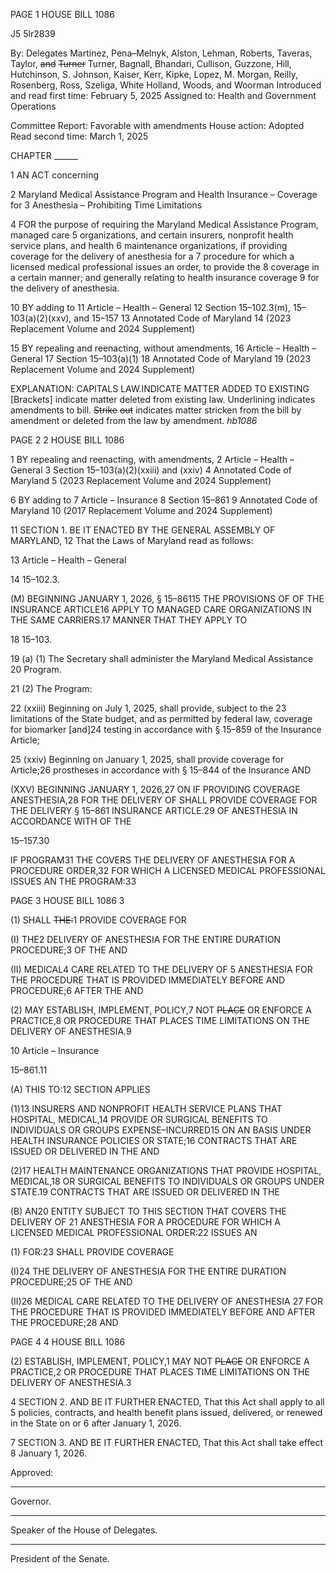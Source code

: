 PAGE 1
HOUSE BILL 1086

J5 5lr2839

By: Delegates Martinez, Pena–Melnyk, Alston, Lehman, Roberts, Taveras, Taylor,
~~and~~ ~~Turner~~ Turner, Bagnall, Bhandari, Cullison, Guzzone, Hill,
Hutchinson, S. Johnson, Kaiser, Kerr, Kipke, Lopez, M. Morgan, Reilly,
Rosenberg, Ross, Szeliga, White Holland, Woods, and Woorman
Introduced and read first time: February 5, 2025
Assigned to: Health and Government Operations

Committee Report: Favorable with amendments
House action: Adopted
Read second time: March 1, 2025

CHAPTER ______

1 AN ACT concerning

2 Maryland Medical Assistance Program and Health Insurance – Coverage for
3 Anesthesia – Prohibiting Time Limitations

4 FOR the purpose of requiring the Maryland Medical Assistance Program, managed care
5 organizations, and certain insurers, nonprofit health service plans, and health
6 maintenance organizations, if providing coverage for the delivery of anesthesia for a
7 procedure for which a licensed medical professional issues an order, to provide the
8 coverage in a certain manner; and generally relating to health insurance coverage
9 for the delivery of anesthesia.

10 BY adding to
11 Article – Health – General
12 Section 15–102.3(m), 15–103(a)(2)(xxv), and 15–157
13 Annotated Code of Maryland
14 (2023 Replacement Volume and 2024 Supplement)

15 BY repealing and reenacting, without amendments,
16 Article – Health – General
17 Section 15–103(a)(1)
18 Annotated Code of Maryland
19 (2023 Replacement Volume and 2024 Supplement)

EXPLANATION: CAPITALS LAW.INDICATE MATTER ADDED TO EXISTING
[Brackets] indicate matter deleted from existing law.
Underlining indicates amendments to bill.
~~Strike~~ ~~out~~ indicates matter stricken from the bill by amendment or deleted from the law by
amendment. *hb1086*

PAGE 2
2 HOUSE BILL 1086

1 BY repealing and reenacting, with amendments,
2 Article – Health – General
3 Section 15–103(a)(2)(xxiii) and (xxiv)
4 Annotated Code of Maryland
5 (2023 Replacement Volume and 2024 Supplement)

6 BY adding to
7 Article – Insurance
8 Section 15–861
9 Annotated Code of Maryland
10 (2017 Replacement Volume and 2024 Supplement)

11 SECTION 1. BE IT ENACTED BY THE GENERAL ASSEMBLY OF MARYLAND,
12 That the Laws of Maryland read as follows:

13 Article – Health – General

14 15–102.3.

(M) BEGINNING JANUARY 1, 2026, § 15–86115 THE PROVISIONS OF OF THE
INSURANCE ARTICLE16 APPLY TO MANAGED CARE ORGANIZATIONS IN THE SAME
CARRIERS.17 MANNER THAT THEY APPLY TO

18 15–103.

19 (a) (1) The Secretary shall administer the Maryland Medical Assistance
20 Program.

21 (2) The Program:

22 (xxiii) Beginning on July 1, 2025, shall provide, subject to the
23 limitations of the State budget, and as permitted by federal law, coverage for biomarker
[and]24 testing in accordance with § 15–859 of the Insurance Article;

25 (xxiv) Beginning on January 1, 2025, shall provide coverage for
Article;26 prostheses in accordance with § 15–844 of the Insurance AND

(XXV) BEGINNING JANUARY 1, 2026,27 ON IF PROVIDING COVERAGE
ANESTHESIA,28 FOR THE DELIVERY OF SHALL PROVIDE COVERAGE FOR THE DELIVERY
§ 15–861 INSURANCE ARTICLE.29 OF ANESTHESIA IN ACCORDANCE WITH OF THE

15–157.30

IF PROGRAM31 THE COVERS THE DELIVERY OF ANESTHESIA FOR A PROCEDURE
ORDER,32 FOR WHICH A LICENSED MEDICAL PROFESSIONAL ISSUES AN THE
PROGRAM:33

PAGE 3
HOUSE BILL 1086 3

(1) SHALL ~~THE:~~1 PROVIDE COVERAGE FOR

(I) THE2 DELIVERY OF ANESTHESIA FOR THE ENTIRE DURATION
PROCEDURE;3 OF THE AND

(II) MEDICAL4 CARE RELATED TO THE DELIVERY OF
5 ANESTHESIA FOR THE PROCEDURE THAT IS PROVIDED IMMEDIATELY BEFORE AND
PROCEDURE;6 AFTER THE AND

(2) MAY ESTABLISH, IMPLEMENT, POLICY,7 NOT ~~PLACE~~ OR ENFORCE A
PRACTICE,8 OR PROCEDURE THAT PLACES TIME LIMITATIONS ON THE DELIVERY OF
ANESTHESIA.9

10 Article – Insurance

15–861.11

(A) THIS TO:12 SECTION APPLIES

(1)13 INSURERS AND NONPROFIT HEALTH SERVICE PLANS THAT
HOSPITAL, MEDICAL,14 PROVIDE OR SURGICAL BENEFITS TO INDIVIDUALS OR GROUPS
EXPENSE–INCURRED15 ON AN BASIS UNDER HEALTH INSURANCE POLICIES OR
STATE;16 CONTRACTS THAT ARE ISSUED OR DELIVERED IN THE AND

(2)17 HEALTH MAINTENANCE ORGANIZATIONS THAT PROVIDE
HOSPITAL, MEDICAL,18 OR SURGICAL BENEFITS TO INDIVIDUALS OR GROUPS UNDER
STATE.19 CONTRACTS THAT ARE ISSUED OR DELIVERED IN THE

(B) AN20 ENTITY SUBJECT TO THIS SECTION THAT COVERS THE DELIVERY OF
21 ANESTHESIA FOR A PROCEDURE FOR WHICH A LICENSED MEDICAL PROFESSIONAL
ORDER:22 ISSUES AN

(1) FOR:23 SHALL PROVIDE COVERAGE

(I)24 THE DELIVERY OF ANESTHESIA FOR THE ENTIRE DURATION
PROCEDURE;25 OF THE AND

(II)26 MEDICAL CARE RELATED TO THE DELIVERY OF ANESTHESIA
27 FOR THE PROCEDURE THAT IS PROVIDED IMMEDIATELY BEFORE AND AFTER THE
PROCEDURE;28 AND

PAGE 4
4 HOUSE BILL 1086

(2) ESTABLISH, IMPLEMENT, POLICY,1 MAY NOT ~~PLACE~~ OR ENFORCE A
PRACTICE,2 OR PROCEDURE THAT PLACES TIME LIMITATIONS ON THE DELIVERY OF
ANESTHESIA.3

4 SECTION 2. AND BE IT FURTHER ENACTED, That this Act shall apply to all
5 policies, contracts, and health benefit plans issued, delivered, or renewed in the State on or
6 after January 1, 2026.

7 SECTION 3. AND BE IT FURTHER ENACTED, That this Act shall take effect
8 January 1, 2026.

Approved:

________________________________________________________________________________
Governor.

________________________________________________________________________________
Speaker of the House of Delegates.

________________________________________________________________________________
President of the Senate.